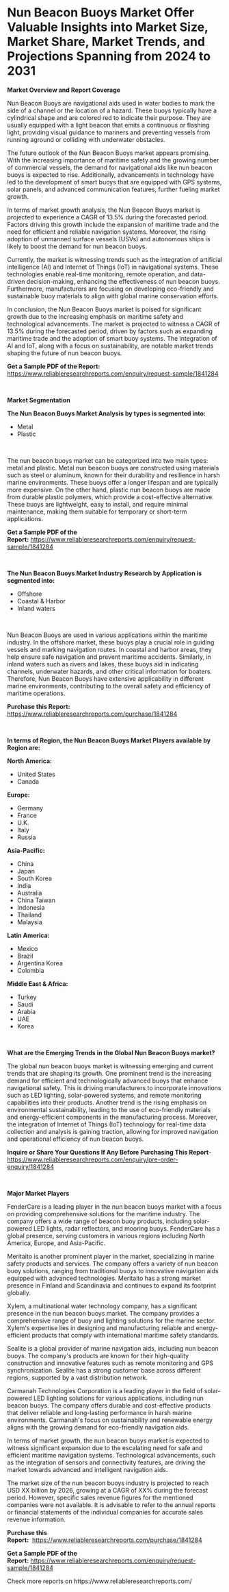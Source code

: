 <p><h1>Nun Beacon Buoys Market Offer Valuable Insights into Market Size, Market Share, Market Trends, and Projections Spanning from 2024 to 2031</h1></p><p><strong>Market Overview and Report Coverage</strong></p>
<p><p>Nun Beacon Buoys are navigational aids used in water bodies to mark the side of a channel or the location of a hazard. These buoys typically have a cylindrical shape and are colored red to indicate their purpose. They are usually equipped with a light beacon that emits a continuous or flashing light, providing visual guidance to mariners and preventing vessels from running aground or colliding with underwater obstacles.</p><p>The future outlook of the Nun Beacon Buoys market appears promising. With the increasing importance of maritime safety and the growing number of commercial vessels, the demand for navigational aids like nun beacon buoys is expected to rise. Additionally, advancements in technology have led to the development of smart buoys that are equipped with GPS systems, solar panels, and advanced communication features, further fueling market growth.</p><p>In terms of market growth analysis, the Nun Beacon Buoys market is projected to experience a CAGR of 13.5% during the forecasted period. Factors driving this growth include the expansion of maritime trade and the need for efficient and reliable navigation systems. Moreover, the rising adoption of unmanned surface vessels (USVs) and autonomous ships is likely to boost the demand for nun beacon buoys.</p><p>Currently, the market is witnessing trends such as the integration of artificial intelligence (AI) and Internet of Things (IoT) in navigational systems. These technologies enable real-time monitoring, remote operation, and data-driven decision-making, enhancing the effectiveness of nun beacon buoys. Furthermore, manufacturers are focusing on developing eco-friendly and sustainable buoy materials to align with global marine conservation efforts.</p><p>In conclusion, the Nun Beacon Buoys market is poised for significant growth due to the increasing emphasis on maritime safety and technological advancements. The market is projected to witness a CAGR of 13.5% during the forecasted period, driven by factors such as expanding maritime trade and the adoption of smart buoy systems. The integration of AI and IoT, along with a focus on sustainability, are notable market trends shaping the future of nun beacon buoys.</p></p>
<p><strong>Get a Sample PDF of the Report:</strong> <a href="https://www.reliableresearchreports.com/enquiry/request-sample/1841284">https://www.reliableresearchreports.com/enquiry/request-sample/1841284</a></p>
<p>&nbsp;</p>
<p><strong>Market Segmentation</strong></p>
<p><strong>The Nun Beacon Buoys Market Analysis by types is segmented into:</strong></p>
<p><ul><li>Metal</li><li>Plastic</li></ul></p>
<p>&nbsp;</p>
<p><p>The nun beacon buoys market can be categorized into two main types: metal and plastic. Metal nun beacon buoys are constructed using materials such as steel or aluminum, known for their durability and resilience in harsh marine environments. These buoys offer a longer lifespan and are typically more expensive. On the other hand, plastic nun beacon buoys are made from durable plastic polymers, which provide a cost-effective alternative. These buoys are lightweight, easy to install, and require minimal maintenance, making them suitable for temporary or short-term applications.</p></p>
<p><strong>Get a Sample PDF of the Report:</strong>&nbsp;<a href="https://www.reliableresearchreports.com/enquiry/request-sample/1841284">https://www.reliableresearchreports.com/enquiry/request-sample/1841284</a></p>
<p>&nbsp;</p>
<p><strong>The Nun Beacon Buoys Market Industry Research by Application is segmented into:</strong></p>
<p><ul><li>Offshore</li><li>Coastal & Harbor</li><li>Inland waters</li></ul></p>
<p>&nbsp;</p>
<p><p>Nun Beacon Buoys are used in various applications within the maritime industry. In the offshore market, these buoys play a crucial role in guiding vessels and marking navigation routes. In coastal and harbor areas, they help ensure safe navigation and prevent maritime accidents. Similarly, in inland waters such as rivers and lakes, these buoys aid in indicating channels, underwater hazards, and other critical information for boaters. Therefore, Nun Beacon Buoys have extensive applicability in different marine environments, contributing to the overall safety and efficiency of maritime operations.</p></p>
<p><strong>Purchase this Report:</strong>&nbsp; <a href="https://www.reliableresearchreports.com/purchase/1841284">https://www.reliableresearchreports.com/purchase/1841284</a></p>
<p>&nbsp;</p>
<p><strong>In terms of Region, the Nun Beacon Buoys Market Players available by Region are:</strong></p>
<p>
    <p> <strong> North America: </strong>
        <ul>
            <li>United States</li>
            <li>Canada</li>
        </ul>
        </p> 
    <p> <strong> Europe: </strong>
        <ul>
            <li>Germany</li>
            <li>France</li>
            <li>U.K.</li>
            <li>Italy</li>
            <li>Russia</li>
        </ul>
        </p> 
    <p> <strong> Asia-Pacific: </strong>
        <ul>
            <li>China</li>
            <li>Japan</li>
            <li>South Korea</li>
            <li>India</li>
            <li>Australia</li>
            <li>China Taiwan</li>
            <li>Indonesia</li>
            <li>Thailand</li>
            <li>Malaysia</li>
        </ul>
        </p> 
    <p> <strong> Latin America: </strong>
        <ul>
            <li>Mexico</li>
            <li>Brazil</li>
            <li>Argentina Korea</li>
            <li>Colombia</li>
        </ul>
        </p> 
    <p> <strong> Middle East & Africa: </strong>
        <ul>
            <li>Turkey</li>
            <li>Saudi</li>
            <li>Arabia</li>
            <li>UAE</li>
            <li>Korea</li>
        </ul>
    </p>
    </p>
<p>&nbsp;</p>
<p><strong>What are the Emerging Trends in the Global Nun Beacon Buoys market?</strong></p>
<p><p>The global nun beacon buoys market is witnessing emerging and current trends that are shaping its growth. One prominent trend is the increasing demand for efficient and technologically advanced buoys that enhance navigational safety. This is driving manufacturers to incorporate innovations such as LED lighting, solar-powered systems, and remote monitoring capabilities into their products. Another trend is the rising emphasis on environmental sustainability, leading to the use of eco-friendly materials and energy-efficient components in the manufacturing process. Moreover, the integration of Internet of Things (IoT) technology for real-time data collection and analysis is gaining traction, allowing for improved navigation and operational efficiency of nun beacon buoys.</p></p>
<p><strong>Inquire or Share Your Questions If Any Before Purchasing This Report</strong>- <a href="https://www.reliableresearchreports.com/enquiry/pre-order-enquiry/1841284">https://www.reliableresearchreports.com/enquiry/pre-order-enquiry/1841284</a></p>
<p>&nbsp;</p>
<p><strong>Major Market Players</strong></p>
<p><p>FenderCare is a leading player in the nun beacon buoys market with a focus on providing comprehensive solutions for the maritime industry. The company offers a wide range of beacon buoy products, including solar-powered LED lights, radar reflectors, and mooring buoys. FenderCare has a global presence, serving customers in various regions including North America, Europe, and Asia-Pacific.</p><p>Meritaito is another prominent player in the market, specializing in marine safety products and services. The company offers a variety of nun beacon buoy solutions, ranging from traditional buoys to innovative navigation aids equipped with advanced technologies. Meritaito has a strong market presence in Finland and Scandinavia and continues to expand its footprint globally.</p><p>Xylem, a multinational water technology company, has a significant presence in the nun beacon buoys market. The company provides a comprehensive range of buoy and lighting solutions for the marine sector. Xylem's expertise lies in designing and manufacturing reliable and energy-efficient products that comply with international maritime safety standards.</p><p>Sealite is a global provider of marine navigation aids, including nun beacon buoys. The company's products are known for their high-quality construction and innovative features such as remote monitoring and GPS synchronization. Sealite has a strong customer base across different regions, supported by a vast distribution network.</p><p>Carmanah Technologies Corporation is a leading player in the field of solar-powered LED lighting solutions for various applications, including nun beacon buoys. The company offers durable and cost-effective products that deliver reliable and long-lasting performance in harsh marine environments. Carmanah's focus on sustainability and renewable energy aligns with the growing demand for eco-friendly navigation aids.</p><p>In terms of market growth, the nun beacon buoys market is expected to witness significant expansion due to the escalating need for safe and efficient maritime navigation systems. Technological advancements, such as the integration of sensors and connectivity features, are driving the market towards advanced and intelligent navigation aids.</p><p>The market size of the nun beacon buoys industry is projected to reach USD XX billion by 2026, growing at a CAGR of XX% during the forecast period. However, specific sales revenue figures for the mentioned companies were not available. It is advisable to refer to the annual reports or financial statements of the individual companies for accurate sales revenue information.</p></p>
<p><strong>Purchase this Report:</strong>&nbsp;&nbsp;<a href="https://www.reliableresearchreports.com/purchase/1841284">https://www.reliableresearchreports.com/purchase/1841284</a></p>
<p></p>
<p><strong>Get a Sample PDF of the Report:</strong>&nbsp;<a href="https://www.reliableresearchreports.com/enquiry/request-sample/1841284">https://www.reliableresearchreports.com/enquiry/request-sample/1841284</a></p>
<p>Check more reports on https://www.reliableresearchreports.com/</p>